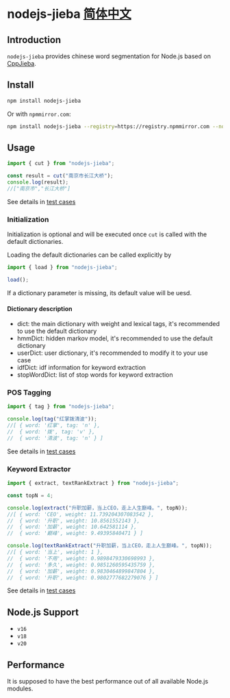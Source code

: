 # nodejs-jieba [简体中文](README.md)

## Introduction

`nodejs-jieba` provides chinese word segmentation for Node.js based on [CppJieba].

## Install

```sh
npm install nodejs-jieba
```

Or with `npmmirror.com`:

```sh
npm install nodejs-jieba --registry=https://registry.npmmirror.com --nodejs-jieba_binary_host_mirror=https://registry.npmmirror.com/-/binary/nodejieba/
```

## Usage

```js
import { cut } from "nodejs-jieba";

const result = cut("南京市长江大桥");
console.log(result);
//["南京市","长江大桥"]
```

See details in [test cases](__tests__/api.spec.ts)

### Initialization

Initialization is optional and will be executed once `cut` is called with the default dictionaries.

Loading the default dictionaries can be called explicitly by

```js
import { load } from "nodejs-jieba";

load();
```

If a dictionary parameter is missing, its default value will be uesd.

#### Dictionary description

- dict: the main dictionary with weight and lexical tags, it's recommended to use the default dictionary
- hmmDict: hidden markov model, it's recommended to use the default dictionary
- userDict: user dictionary, it's recommended to modify it to your use case
- idfDict: idf information for keyword extraction
- stopWordDict: list of stop words for keyword extraction

### POS Tagging

```js
import { tag } from "nodejs-jieba";

console.log(tag("红掌拨清波"));
//[ { word: '红掌', tag: 'n' },
//  { word: '拨', tag: 'v' },
//  { word: '清波', tag: 'n' } ]
```

See details in [test cases](__tests__/api.spec.ts)

### Keyword Extractor

```js
import { extract, textRankExtract } from "nodejs-jieba";

const topN = 4;

console.log(extract("升职加薪，当上CEO，走上人生巅峰。", topN));
//[ { word: 'CEO', weight: 11.739204307083542 },
//  { word: '升职', weight: 10.8561552143 },
//  { word: '加薪', weight: 10.642581114 },
//  { word: '巅峰', weight: 9.49395840471 } ]

console.log(textRankExtract("升职加薪，当上CEO，走上人生巅峰。", topN));
//[ { word: '当上', weight: 1 },
//  { word: '不用', weight: 0.9898479330698993 },
//  { word: '多久', weight: 0.9851260595435759 },
//  { word: '加薪', weight: 0.9830464899847804 },
//  { word: '升职', weight: 0.9802777682279076 } ]
```

See details in [test cases](__tests__/api.spec.ts)

## Node.js Support

- `v16`
- `v18`
- `v20`

## Performance

It is supposed to have the best performance out of all available Node.js modules.

[CppJieba]: https://github.com/yanyiwu/cppjieba.git
